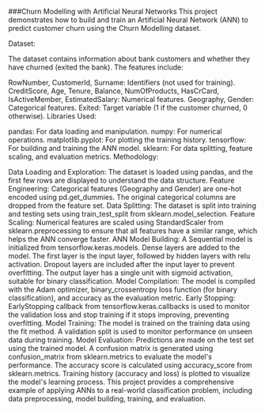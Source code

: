 ###Churn Modelling with Artificial Neural Networks
This project demonstrates how to build and train an Artificial Neural Network (ANN) to predict customer churn using the Churn Modelling dataset.

Dataset:

The dataset contains information about bank customers and whether they have churned (exited the bank). The features include:

RowNumber, CustomerId, Surname: Identifiers (not used for training).
CreditScore, Age, Tenure, Balance, NumOfProducts, HasCrCard, IsActiveMember, EstimatedSalary: Numerical features.
Geography, Gender: Categorical features.
Exited: Target variable (1 if the customer churned, 0 otherwise).
Libraries Used:

pandas: For data loading and manipulation.
numpy: For numerical operations.
matplotlib.pyplot: For plotting the training history.
tensorflow: For building and training the ANN model.
sklearn: For data splitting, feature scaling, and evaluation metrics.
Methodology:

Data Loading and Exploration: The dataset is loaded using pandas, and the first few rows are displayed to understand the data structure.
Feature Engineering: Categorical features (Geography and Gender) are one-hot encoded using pd.get_dummies. The original categorical columns are dropped from the feature set.
Data Splitting: The dataset is split into training and testing sets using train_test_split from sklearn.model_selection.
Feature Scaling: Numerical features are scaled using StandardScaler from sklearn.preprocessing to ensure that all features have a similar range, which helps the ANN converge faster.
ANN Model Building:
A Sequential model is initialized from tensorflow.keras.models.
Dense layers are added to the model. The first layer is the input layer, followed by hidden layers with relu activation. Dropout layers are included after the input layer to prevent overfitting.
The output layer has a single unit with sigmoid activation, suitable for binary classification.
Model Compilation: The model is compiled with the Adam optimizer, binary_crossentropy loss function (for binary classification), and accuracy as the evaluation metric.
Early Stopping: EarlyStopping callback from tensorflow.keras.callbacks is used to monitor the validation loss and stop training if it stops improving, preventing overfitting.
Model Training: The model is trained on the training data using the fit method. A validation split is used to monitor performance on unseen data during training.
Model Evaluation:
Predictions are made on the test set using the trained model.
A confusion matrix is generated using confusion_matrix from sklearn.metrics to evaluate the model's performance.
The accuracy score is calculated using accuracy_score from sklearn.metrics.
Training history (accuracy and loss) is plotted to visualize the model's learning process.
This project provides a comprehensive example of applying ANNs to a real-world classification problem, including data preprocessing, model building, training, and evaluation.
